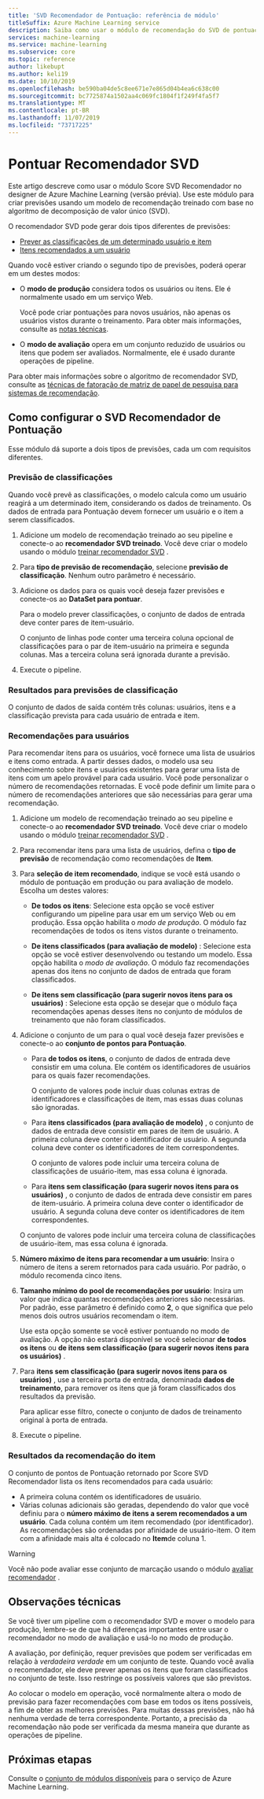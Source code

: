 ```yaml
---
title: 'SVD Recomendador de Pontuação: referência de módulo'
titleSuffix: Azure Machine Learning service
description: Saiba como usar o módulo de recomendação do SVD de pontuação no serviço de Azure Machine Learning para pontuar previsões de recomendação para um conjunto de informações.
services: machine-learning
ms.service: machine-learning
ms.subservice: core
ms.topic: reference
author: likebupt
ms.author: keli19
ms.date: 10/10/2019
ms.openlocfilehash: be590ba04de5c8ee671e7e865d04b4ea6c638c00
ms.sourcegitcommit: bc7725874a1502aa4c069fc1804f1f249f4fa5f7
ms.translationtype: MT
ms.contentlocale: pt-BR
ms.lasthandoff: 11/07/2019
ms.locfileid: "73717225"
---
```

# <a name="score-svd-recommender"></a>Pontuar Recomendador SVD

Este artigo descreve como usar o módulo Score SVD Recomendador no designer de Azure Machine Learning (versão prévia). Use este módulo para criar previsões usando um modelo de recomendação treinado com base no algoritmo de decomposição de valor único (SVD).

O recomendador SVD pode gerar dois tipos diferentes de previsões:

- [Prever as classificações de um determinado usuário e item](#prediction-of-ratings)
- [Itens recomendados a um usuário](#recommendations-for-users)

Quando você estiver criando o segundo tipo de previsões, poderá operar em um destes modos:

- O **modo de produção** considera todos os usuários ou itens. Ele é normalmente usado em um serviço Web.

  Você pode criar pontuações para novos usuários, não apenas os usuários vistos durante o treinamento. Para obter mais informações, consulte as [notas técnicas](#technical-notes). 

- O **modo de avaliação** opera em um conjunto reduzido de usuários ou itens que podem ser avaliados. Normalmente, ele é usado durante operações de pipeline.

Para obter mais informações sobre o algoritmo de recomendador SVD, consulte as [técnicas de fatoração de matriz de papel de pesquisa para sistemas de recomendação](https://datajobs.com/data-science-repo/Recommender-Systems-[Netflix].pdf).

## <a name="how-to-configure-score-svd-recommender"></a>Como configurar o SVD Recomendador de Pontuação

Esse módulo dá suporte a dois tipos de previsões, cada um com requisitos diferentes. 

###  <a name="prediction-of-ratings"></a>Previsão de classificações

Quando você prevê as classificações, o modelo calcula como um usuário reagirá a um determinado item, considerando os dados de treinamento. Os dados de entrada para Pontuação devem fornecer um usuário e o item a serem classificados.

1. Adicione um modelo de recomendação treinado ao seu pipeline e conecte-o ao **recomendador SVD treinado**. Você deve criar o modelo usando o módulo [treinar recomendador SVD](train-SVD-recommender.md) .

2. Para **tipo de previsão de recomendação**, selecione **previsão de classificação**. Nenhum outro parâmetro é necessário.

3. Adicione os dados para os quais você deseja fazer previsões e conecte-os ao **DataSet para pontuar**.

   Para o modelo prever classificações, o conjunto de dados de entrada deve conter pares de item-usuário.

   O conjunto de linhas pode conter uma terceira coluna opcional de classificações para o par de item-usuário na primeira e segunda colunas. Mas a terceira coluna será ignorada durante a previsão.

4. Execute o pipeline.

### <a name="results-for-rating-predictions"></a>Resultados para previsões de classificação 

O conjunto de dados de saída contém três colunas: usuários, itens e a classificação prevista para cada usuário de entrada e item.

###  <a name="recommendations-for-users"></a>Recomendações para usuários 

Para recomendar itens para os usuários, você fornece uma lista de usuários e itens como entrada. A partir desses dados, o modelo usa seu conhecimento sobre itens e usuários existentes para gerar uma lista de itens com um apelo provável para cada usuário. Você pode personalizar o número de recomendações retornadas. E você pode definir um limite para o número de recomendações anteriores que são necessárias para gerar uma recomendação.

1. Adicione um modelo de recomendação treinado ao seu pipeline e conecte-o ao **recomendador SVD treinado**.  Você deve criar o modelo usando o módulo [treinar recomendador SVD](train-svd-recommender.md) .

2. Para recomendar itens para uma lista de usuários, defina o **tipo de previsão** de recomendação como recomendações de **Item**.

3. Para **seleção de item recomendado**, indique se você está usando o módulo de pontuação em produção ou para avaliação de modelo. Escolha um destes valores:

    - **De todos os itens**: Selecione esta opção se você estiver configurando um pipeline para usar em um serviço Web ou em produção.  Essa opção habilita o *modo de produção*. O módulo faz recomendações de todos os itens vistos durante o treinamento.

    - **De itens classificados (para avaliação de modelo)** : Selecione esta opção se você estiver desenvolvendo ou testando um modelo. Essa opção habilita o *modo de avaliação*. O módulo faz recomendações apenas dos itens no conjunto de dados de entrada que foram classificados.
    
    - **De itens sem classificação (para sugerir novos itens para os usuários)** : Selecione esta opção se desejar que o módulo faça recomendações apenas desses itens no conjunto de módulos de treinamento que não foram classificados. 

4. Adicione o conjunto de um para o qual você deseja fazer previsões e conecte-o ao **conjunto de pontos para Pontuação**.

    - Para **de todos os itens**, o conjunto de dados de entrada deve consistir em uma coluna. Ele contém os identificadores de usuários para os quais fazer recomendações.

      O conjunto de valores pode incluir duas colunas extras de identificadores e classificações de item, mas essas duas colunas são ignoradas. 

    - Para **itens classificados (para avaliação de modelo)** , o conjunto de dados de entrada deve consistir em pares de item de usuário. A primeira coluna deve conter o identificador de usuário. A segunda coluna deve conter os identificadores de item correspondentes.

      O conjunto de valores pode incluir uma terceira coluna de classificações de usuário-item, mas essa coluna é ignorada.

    - Para **itens sem classificação (para sugerir novos itens para os usuários)** , o conjunto de dados de entrada deve consistir em pares de item-usuário. A primeira coluna deve conter o identificador de usuário. A segunda coluna deve conter os identificadores de item correspondentes.

     O conjunto de valores pode incluir uma terceira coluna de classificações de usuário-item, mas essa coluna é ignorada.

5. **Número máximo de itens para recomendar a um usuário**: Insira o número de itens a serem retornados para cada usuário. Por padrão, o módulo recomenda cinco itens.

6. **Tamanho mínimo do pool de recomendações por usuário**: Insira um valor que indica quantas recomendações anteriores são necessárias. Por padrão, esse parâmetro é definido como **2**, o que significa que pelo menos dois outros usuários recomendam o item.

   Use esta opção somente se você estiver pontuando no modo de avaliação. A opção não estará disponível se você selecionar **de todos os itens** ou **de itens sem classificação (para sugerir novos itens para os usuários)** .

7.  Para **itens sem classificação (para sugerir novos itens para os usuários)** , use a terceira porta de entrada, denominada **dados de treinamento**, para remover os itens que já foram classificados dos resultados da previsão.

    Para aplicar esse filtro, conecte o conjunto de dados de treinamento original à porta de entrada.

8. Execute o pipeline.

### <a name="results-of-item-recommendation"></a>Resultados da recomendação do item

O conjunto de pontos de Pontuação retornado por Score SVD Recomendador lista os itens recomendados para cada usuário:

- A primeira coluna contém os identificadores de usuário.
- Várias colunas adicionais são geradas, dependendo do valor que você definiu para o **número máximo de itens a serem recomendados a um usuário**. Cada coluna contém um item recomendado (por identificador). As recomendações são ordenadas por afinidade de usuário-item. O item com a afinidade mais alta é colocado no **Item**de coluna 1.

> [!WARNING]
> Você não pode avaliar esse conjunto de marcação usando o módulo [avaliar recomendador](evaluate-recommender.md) .


##  <a name="technical-notes"></a>Observações técnicas

Se você tiver um pipeline com o recomendador SVD e mover o modelo para produção, lembre-se de que há diferenças importantes entre usar o recomendador no modo de avaliação e usá-lo no modo de produção.

A avaliação, por definição, requer previsões que podem ser verificadas em relação à *verdadeira verdade* em um conjunto de teste. Quando você avalia o recomendador, ele deve prever apenas os itens que foram classificados no conjunto de teste. Isso restringe os possíveis valores que são previstos.

Ao colocar o modelo em operação, você normalmente altera o modo de previsão para fazer recomendações com base em todos os itens possíveis, a fim de obter as melhores previsões. Para muitas dessas previsões, não há nenhuma verdade de terra correspondente. Portanto, a precisão da recomendação não pode ser verificada da mesma maneira que durante as operações de pipeline.


## <a name="next-steps"></a>Próximas etapas

Consulte o [conjunto de módulos disponíveis](module-reference.md) para o serviço de Azure Machine Learning. 
